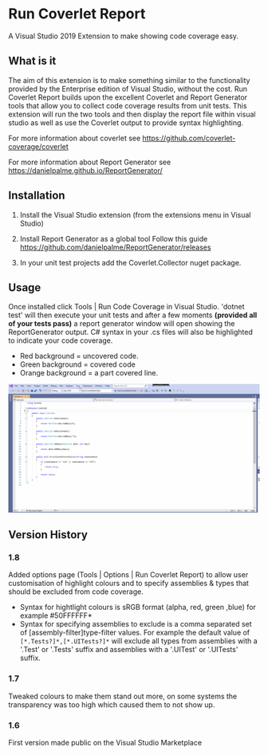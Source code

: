 # Run Coverlet Report
A Visual Studio 2019 Extension to make showing code coverage easy.

## What is it
The aim of this extension is to make something similar to the functionality provided by the Enterprise edition of Visual Studio, without the cost.
Run Coverlet Report builds upon the excellent Coverlet and Report Generator tools that allow you to collect code coverage results from unit tests.
This extension will run the two tools and then display the report file within visual studio as well as use the Coverlet output to provide syntax highlighting.

For more information about coverlet see 
https://github.com/coverlet-coverage/coverlet

For more information about Report Generator see
https://danielpalme.github.io/ReportGenerator/

## Installation

1. Install the Visual Studio extension (from the extensions menu in Visual Studio)

2. Install Report Generator as a global tool
Follow this guide https://github.com/danielpalme/ReportGenerator/releases

3. In your unit test projects add the Coverlet.Collector nuget package.

## Usage
Once installed click Tools | Run Code Coverage in Visual Studio.
'dotnet test' will then execute your unit tests and after a few moments **(provided all of your tests pass)** a report generator window will open showing the ReportGenerator output. 
C# syntax in your .cs files will also be highlighted to indicate your code coverage. 

* Red background = uncovered code.
* Green background = covered code
* Orange background = a part covered line.

![Run Coverlet Report Preview](src/RunCoverletReport/Art/RunCoverletReportPreview.gif)

## Version History

### 1.8
Added options page (Tools | Options | Run Coverlet Report) to allow user customisation of highlight colours and to specify assemblies & types that should be excluded from code coverage.

* Syntax for hightlight colours is sRGB format (alpha, red, green ,blue) for example #50FFFFFF*
* Syntax for specifying assemblies to exclude is a comma separated set of [assembly-filter]type-filter values. For example the default value of `[*.Tests?]*,[*.UITests?]*` will exclude all types from assemblies with a '.Test' or '.Tests' suffix and assemblies with a '.UITest' or '.UITests' suffix. 

### 1.7
Tweaked colours to make them stand out more, on some systems the transparency was too high which caused them to not show up.

### 1.6
First version made public on the Visual Studio Marketplace 

